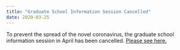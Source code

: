 ```yaml
---
title: "Graduate School Information Session Cancelled"
date: 2020-03-25
---
```

To prevent the spread of the novel coronavirus, the graduate school information session in April has been cancelled.
<a href="https://www.sd.tmu.ac.jp/news/topics/7744.html">Please see here.</a>
